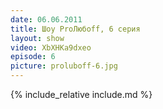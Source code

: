 ```yaml
---
date: 06.06.2011
title: Шоу ProЛюбoff, 6 серия
layout: show
video: XbXHKa9dxeo
episode: 6
picture: proluboff-6.jpg
---
```


{% include_relative include.md %}
